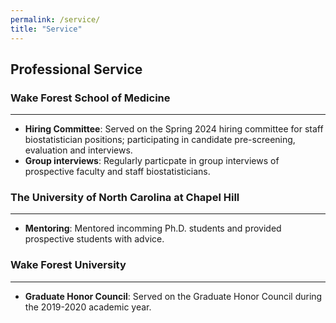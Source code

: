 ```yaml
---
permalink: /service/
title: "Service"
---
```


## Professional Service

### Wake Forest School of Medicine

---

 - **Hiring Committee**: Served on the Spring 2024 hiring committee for staff biostatistician positions; participating in candidate pre-screening, evaluation and interviews.
 - **Group interviews**: Regularly particpate in group interviews of prospective faculty and staff biostatisticians.

### The University of North Carolina at Chapel Hill

---

 - **Mentoring**: Mentored incomming Ph.D. students and provided prospective students with advice.

### Wake Forest University

---

 - **Graduate Honor Council**: Served on the Graduate Honor Council during the 2019-2020 academic year.
